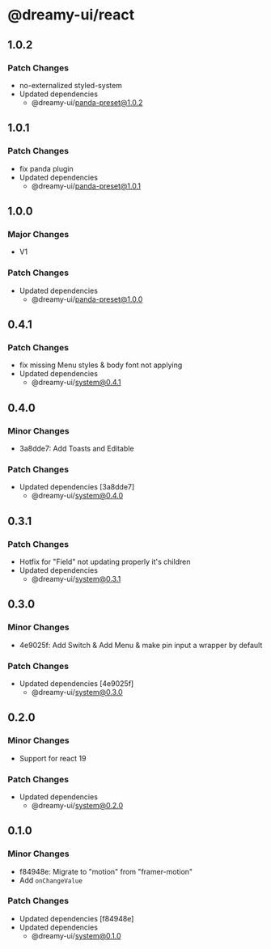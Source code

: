 # @dreamy-ui/react

## 1.0.2

### Patch Changes

-   no-externalized styled-system
-   Updated dependencies
    -   @dreamy-ui/panda-preset@1.0.2

## 1.0.1

### Patch Changes

-   fix panda plugin
-   Updated dependencies
    -   @dreamy-ui/panda-preset@1.0.1

## 1.0.0

### Major Changes

-   V1

### Patch Changes

-   Updated dependencies
    -   @dreamy-ui/panda-preset@1.0.0

## 0.4.1

### Patch Changes

-   fix missing Menu styles & body font not applying
-   Updated dependencies
    -   @dreamy-ui/system@0.4.1

## 0.4.0

### Minor Changes

-   3a8dde7: Add Toasts and Editable

### Patch Changes

-   Updated dependencies [3a8dde7]
    -   @dreamy-ui/system@0.4.0

## 0.3.1

### Patch Changes

-   Hotfix for "Field" not updating properly it's children
-   Updated dependencies
    -   @dreamy-ui/system@0.3.1

## 0.3.0

### Minor Changes

-   4e9025f: Add Switch & Add Menu & make pin input a wrapper by default

### Patch Changes

-   Updated dependencies [4e9025f]
    -   @dreamy-ui/system@0.3.0

## 0.2.0

### Minor Changes

-   Support for react 19

### Patch Changes

-   Updated dependencies
    -   @dreamy-ui/system@0.2.0

## 0.1.0

### Minor Changes

-   f84948e: Migrate to "motion" from "framer-motion"
-   Add `onChangeValue`

### Patch Changes

-   Updated dependencies [f84948e]
-   Updated dependencies
    -   @dreamy-ui/system@0.1.0
